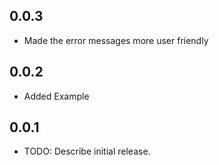 ## 0.0.3

* Made the error messages more user friendly

## 0.0.2

* Added Example

## 0.0.1

* TODO: Describe initial release.
